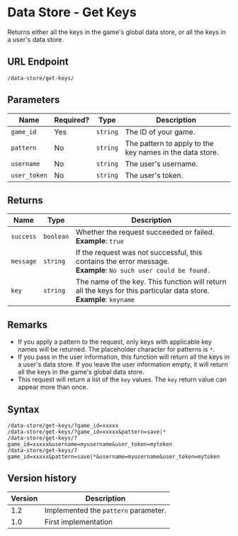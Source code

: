 # Data Store - Get Keys

Returns either all the keys in the game's global data store, or all the keys in a user's data store.

## URL Endpoint

```
/data-store/get-keys/
```

## Parameters

| Name         | Required? | Type     | Description                                              |
| ------------ | --------- | -------- | -------------------------------------------------------- |
| `game_id`    | Yes       | `string` | The ID of your game.                                     |
| `pattern`    | No        | `string` | The pattern to apply to the key names in the data store. |
| `username`   | No        | `string` | The user's username.                                     |
| `user_token` | No        | `string` | The user's token.                                        |

## Returns

| Name      | Type      | Description                                                                                                             |
| --------- | --------- | ----------------------------------------------------------------------------------------------------------------------- |
| `success` | `boolean` | Whether the request succeeded or failed. <br> **Example**: `true`                                                       |
| `message` | `string`  | If the request was not successful, this contains the error message. <br> **Example**: `No such user could be found.`    |
| `key`     | `string`  | The name of the key. This function will return all the keys for this particular data store. <br> **Example**: `keyname` |

## Remarks

* If you apply a pattern to the request, only keys with applicable key names will be returned. The
	placeholder character for patterns is `*`.
* If you pass in the user information, this function will return all the keys in a user's data
	store. If you leave the user information empty, it will return all the keys in the game's global
	data store.
* This request will return a list of the `key` values. The `key` return value can appear more than
	once.

## Syntax

```
/data-store/get-keys/?game_id=xxxxx
/data-store/get-keys/?game_id=xxxxx&pattern=save|*
/data-store/get-keys/?game_id=xxxxx&username=myusername&user_token=mytoken
/data-store/get-keys/?game_id=xxxxx&pattern=save|*&username=myusername&user_token=mytoken
```

## Version history

| Version | Description                          |
| ------- | ------------------------------------ |
| 1.2     | Implemented the `pattern` parameter. |
| 1.0     | First implementation                 |
